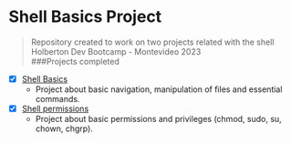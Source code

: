 # Shell Basics Project
>Repository created to work on two projects related with the shell  
>Holberton Dev Bootcamp - Montevideo 2023 <br>
###Projects completed  
- [x] [Shell Basics](https://github.com/cristian-encalada/holbertonschool-shell/tree/master/basics)
	- Project about basic navigation, manipulation of files and essential commands.
- [x] [Shell permissions](https://github.com/cristian-encalada/holbertonschool-shell/tree/master/permissions)
	- Project about basic permissions and privileges (chmod, sudo, su, chown, chgrp).
